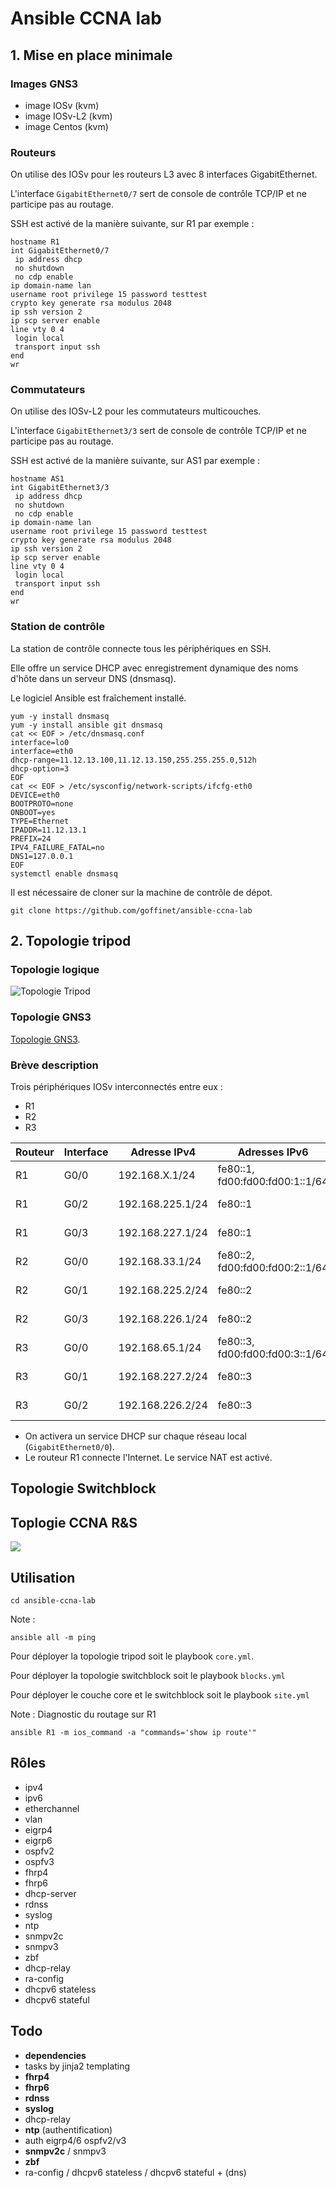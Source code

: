# Ansible CCNA lab

## 1. Mise en place minimale

### Images GNS3

* image IOSv (kvm)
* image IOSv-L2 (kvm)
* image Centos (kvm)

### Routeurs

On utilise des IOSv pour les routeurs L3 avec 8 interfaces GigabitEthernet.

L'interface `GigabitEthernet0/7` sert de console de contrôle TCP/IP et ne participe pas au routage.

SSH est activé de la manière suivante, sur R1 par exemple :

```
hostname R1
int GigabitEthernet0/7
 ip address dhcp
 no shutdown
 no cdp enable
ip domain-name lan
username root privilege 15 password testtest
crypto key generate rsa modulus 2048
ip ssh version 2
ip scp server enable
line vty 0 4
 login local
 transport input ssh
end
wr

```

### Commutateurs

On utilise des IOSv-L2 pour les commutateurs multicouches.

L'interface `GigabitEthernet3/3` sert de console de contrôle TCP/IP et ne participe pas au routage.

SSH est activé de la manière suivante, sur AS1 par exemple :

```
hostname AS1
int GigabitEthernet3/3
 ip address dhcp
 no shutdown
 no cdp enable
ip domain-name lan
username root privilege 15 password testtest
crypto key generate rsa modulus 2048
ip ssh version 2
ip scp server enable
line vty 0 4
 login local
 transport input ssh
end
wr

```

### Station de contrôle

La station de contrôle connecte tous les périphériques en SSH.

Elle offre un service DHCP avec enregistrement dynamique des noms d'hôte dans un serveur DNS (dnsmasq).

Le logiciel Ansible est fraîchement installé.

```
yum -y install dnsmasq
yum -y install ansible git dnsmasq
cat << EOF > /etc/dnsmasq.conf
interface=lo0
interface=eth0
dhcp-range=11.12.13.100,11.12.13.150,255.255.255.0,512h
dhcp-option=3
EOF
cat << EOF > /etc/sysconfig/network-scripts/ifcfg-eth0
DEVICE=eth0
BOOTPROTO=none
ONBOOT=yes
TYPE=Ethernet
IPADDR=11.12.13.1
PREFIX=24
IPV4_FAILURE_FATAL=no
DNS1=127.0.0.1
EOF
systemctl enable dnsmasq

```

Il est nécessaire de cloner sur la machine de contrôle de dépot.

```
git clone https://github.com/goffinet/ansible-ccna-lab
```


## 2. Topologie tripod

### Topologie logique

![Topologie Tripod](https://www.lucidchart.com/publicSegments/view/3328e715-30bf-48a8-a48d-1ff276420520/image.png)

### Topologie GNS3

[Topologie GNS3](/#todo).

### Brève description

Trois périphériques IOSv interconnectés entre eux :

* R1
* R2
* R3

Routeur | Interface | Adresse IPv4 | Adresses IPv6 | Description
--- | --- | --- | --- | ---
R1 | G0/0 | 192.168.X.1/24 | fe80::1, fd00:fd00:fd00:1::1/64 | LAN de R1
R1 | G0/2 | 192.168.225.1/24 | fe80::1 | Connexion vers R2
R1 | G0/3 | 192.168.227.1/24 | fe80::1 | Connexion vers R3
R2 | G0/0 | 192.168.33.1/24 | fe80::2, fd00:fd00:fd00:2::1/64 | LAN de R2
R2 | G0/1 | 192.168.225.2/24 | fe80::2 | Connexion vers R1
R2 | G0/3 | 192.168.226.1/24 | fe80::2 | Connexion vers R3
R3 | G0/0 | 192.168.65.1/24 | fe80::3, fd00:fd00:fd00:3::1/64 | LAN de R3
R3 | G0/1 | 192.168.227.2/24 | fe80::3 | Connexion vers R1
R3 | G0/2 | 192.168.226.2/24 | fe80::3 | Connexion vers R2

* On activera un service DHCP sur chaque réseau local (`GigabitEthernet0/0`).
* Le routeur R1 connecte l'Internet. Le service NAT est activé.





## Topologie Switchblock

## Toplogie CCNA R&S

![](https://www.lucidchart.com/publicSegments/view/aacc6247-aa9a-44b2-a1ba-43ccb81deab7/image.png)


## Utilisation

```
cd ansible-ccna-lab
```

Note :

```
ansible all -m ping
```

Pour déployer la topologie tripod soit le playbook `core.yml`.

Pour déployer la topologie switchblock soit le playbook `blocks.yml`

Pour déployer le couche core et le switchblock soit le playbook `site.yml`


Note : Diagnostic du routage sur R1

```
ansible R1 -m ios_command -a "commands='show ip route'"
```


## Rôles

* ipv4
* ipv6
* etherchannel
* vlan
* eigrp4
* eigrp6
* ospfv2
* ospfv3
* fhrp4
* fhrp6
* dhcp-server
* rdnss
* syslog
* ntp
* snmpv2c
* snmpv3
* zbf
* dhcp-relay
* ra-config
* dhcpv6 stateless
* dhcpv6 stateful

## Todo

* **dependencies**
* tasks by jinja2 templating
* **fhrp4**
* **fhrp6**
* **rdnss**
* **syslog**
* dhcp-relay
* **ntp** (authentification)
* auth eigrp4/6 ospfv2/v3
* **snmpv2c** / snmpv3
* **zbf**
* ra-config / dhcpv6 stateless / dhcpv6 stateful + (dns)
